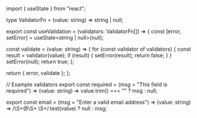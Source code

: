 import { useState } from "react";

type ValidatorFn = (value: string) => string | null;

export const useValidation = (validators: ValidatorFn[]) => {
  const [error, setError] = useState<string | null>(null);

  const validate = (value: string) => {
    for (const validator of validators) {
      const result = validator(value);
      if (result) {
        setError(result);
        return false;
      }
    }
    setError(null);
    return true;
  };

  return { error, validate };
};

// Example validators
export const required = (msg = "This field is required") => (value: string) =>
  value.trim() === "" ? msg : null;

export const email = (msg = "Enter a valid email address") => (value: string) =>
  /\S+@\S+\.\S+/.test(value) ? null : msg;

